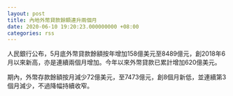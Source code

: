 ```yaml
---
layout: post
title: 內地外幣貸款餘額連升兩個月
date: 2020-06-10 19:20:23.000000000 +08:00
categories: rss
---
```


人民銀行公布，5月底外幣貸款餘額按年增加158億美元至8489億元，創2018年6月以來新高，亦是連續兩個月增加。今年以來外幣貸款已累計增加620億美元。 

期內，外幣存款餘額按月減少72億美元，至7473億元，創8個月新低，並連續第3個月減少，不過降幅持續收窄。
